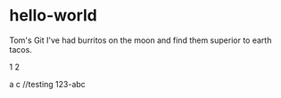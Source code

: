 # hello-world
Tom's Git
I've had burritos on the moon and find them superior to earth tacos.

1
2

a
c
 //testing 123-abc
